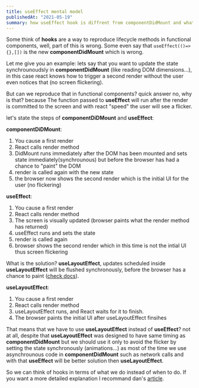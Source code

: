 ```yaml
---
title: useEffect mental model
publishedAt: "2021-05-19"
summary: how useEffect hook is diffrent from componentDidMount and what should we do to supass those diffrences
---
```


Some think of **hooks** are a way to reproduce lifecycle methods in functional components, well, part of this is wrong. Some even say that `useEffect(()=>{},[])` is the new **componentDidMount** which is wrong.

Let me give you an example: lets say that you want to update the state synchrounoudsly in **componentDidMount** (like reading DOM dimensions...), in this case react knows how to trigger a second render without the user even notices that (no screen flickering).

But can we reproduce that in functional components? quick answer no, why is that? because The function passed to **useEffect** will run after the render is committed to the screen and with react "speed" the user will see a flicker.

let's state the steps of **componentDiDMount** and **useEffect**:

**componentDiDMount**:

1. You cause a first render
2. React calls render method
3. DidMount runs immediately after the DOM has been mounted and sets state immediately(synchrounous) but before the browser has had a chance to "paint" the DOM
4. render is called again with the new state
5. the browser now shows the second render which is the initial UI for the user (no flickering)

**useEffect**:

1. You cause a first render
2. React calls render method
3. The screen is visually updated (browser paints what the render method has returned)
4. useEffect runs and sets the state
5. render is called again
6. browser shows the second render which in this time is not the intial UI thus screen flickering

What is the solution? **useLayoutEffect**, updates scheduled inside **useLayoutEffect** will be flushed synchronously, before the browser has a chance to paint ([check docs](https://reactjs.org/docs/hooks-reference.html#uselayouteffect)).

**useLayoutEffect**:

1. You cause a first render
2. React calls render method
3. useLayoutEffect runs, and React waits for it to finish.
4. The browser paints the initial UI after useLayoutEffect finsihes

That means that we have to use **useLayoutEffect** instead of **useEffect**? not at all, despite that **useLayoutEffect** was designed to have same timing as **componentDidMount** but we should use it only to avoid the flicker by setting the state synchronously (animations...) as most of the time we use asynchrounous code in **componentDidMount** such as network calls and with that **useEffect** will be better solution then **useLayoutEffect**.

So we can think of hooks in terms of what we do instead of when to do.
If you want a more detailed explanation I recommand dan's [article](https://overreacted.io/a-complete-guide-to-useeffect/).

